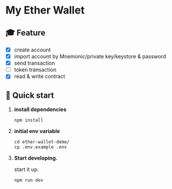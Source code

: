 # My Ether Wallet

## 🎓 Feature

- [x] create account
- [x] import account by Mnemonic/private key/keystore & password
- [x] send transaction
- [ ] token transaction
- [x] read & write contract

## 🚀 Quick start

1.  **install dependencies**

    ```shell
    npm install
    ```

2.  **initial env variable**

    ```shell
    cd ether-wallet-demo/
    cp .env.example .env
    ```

3.  **Start developing.**

    start it up.

    ```shell
    npm run dev
    ```
